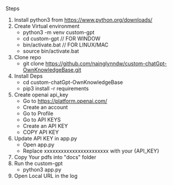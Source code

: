 Steps

1. Install python3 from https://www.python.org/downloads/
2. Create Virtual environment
   - python3 -m venv custom-gpt
   - cd custom-gpt
     // FOR WINDOW
   - bin/activate.bat
     // FOR LINUX/MAC
   - source bin/activate.bat
3. Clone repo
   - git clone https://github.com/nainglynndw/custom-chatGpt-OwnKnowledgeBase.git
4. Install Deps
   - cd custom-chatGpt-OwnKnowledgeBase
   - pip3 install -r requirements
5. Create openai api_key
   - Go to https://platform.openai.com/
   - Create an account
   - Go to Profile
   - Go to API KEYS
   - Create an API KEY
   - COPY API KEY
6. Update API KEY in app.py
   - Open app.py
   - Replace xxxxxxxxxxxxxxxxxxxxxxx with your {API_KEY}
7. Copy Your pdfs into "docs" folder
8. Run the custom-gpt
   - python3 app.py
9. Open Local URL in the log
